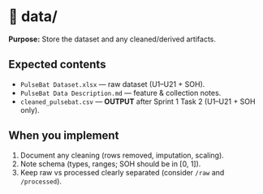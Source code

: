# 📂 data/

**Purpose:** Store the dataset and any cleaned/derived artifacts.

## Expected contents
- `PulseBat Dataset.xlsx` — raw dataset (U1–U21 + SOH).
- `PulseBat Data Description.md` — feature & collection notes.
- `cleaned_pulsebat.csv` — **OUTPUT** after Sprint 1 Task 2 (U1–U21 + SOH only).

## When you implement
1. Document any cleaning (rows removed, imputation, scaling).
2. Note schema (types, ranges; SOH should be in [0, 1]).
3. Keep raw vs processed clearly separated (consider `/raw` and `/processed`).
